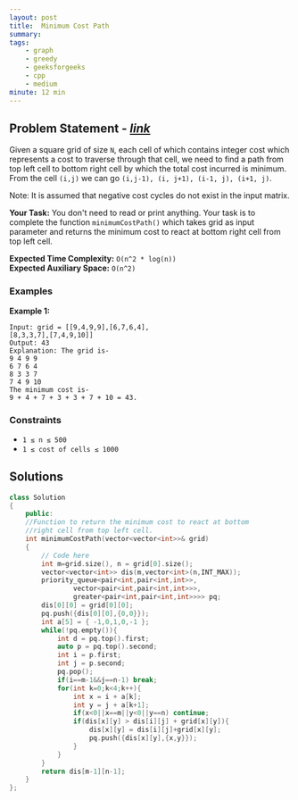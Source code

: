 ```yaml
---
layout: post
title:  Minimum Cost Path                    
summary:
tags:
    - graph
    - greedy
    - geeksforgeeks
    - cpp
    - medium
minute: 12 min
---
```


## Problem Statement - [*link*](https://practice.geeksforgeeks.org/problems/minimum-cost-path3833/0/?track=DSASP-Graph&batchId=154)  

Given a square grid of size `N`, each cell of which contains integer cost which represents a cost to traverse through that cell, we need to find a path from top left cell to bottom right cell by which the total cost incurred is minimum.
From the cell `(i,j)` we can go `(i,j-1), (i, j+1), (i-1, j), (i+1, j)`. 

Note: It is assumed that negative cost cycles do not exist in the input matrix.

**Your Task:** 
You don't need to read or print anything. Your task is to complete the function `minimumCostPath()` which takes grid as input parameter and returns the minimum cost to react at bottom right cell from top left cell.


**Expected Time Complexity:** `O(n^2 * log(n))`           
**Expected Auxiliary Space:** `O(n^2)`


### Examples

**Example 1:**   


```
Input: grid = [[9,4,9,9],[6,7,6,4],
[8,3,3,7],[7,4,9,10]]
Output: 43
Explanation: The grid is-
9 4 9 9
6 7 6 4
8 3 3 7
7 4 9 10
The minimum cost is-
9 + 4 + 7 + 3 + 3 + 7 + 10 = 43.
```

### Constraints

+ `1 ≤ n ≤ 500`
+ `1 ≤ cost of cells ≤ 1000`

## Solutions

```cpp
class Solution
{
    public:
    //Function to return the minimum cost to react at bottom
	//right cell from top left cell.
    int minimumCostPath(vector<vector<int>>& grid) 
    {
        // Code here
        int m=grid.size(), n = grid[0].size();
        vector<vector<int>> dis(m,vector<int>(n,INT_MAX));
        priority_queue<pair<int,pair<int,int>>,
                vector<pair<int,pair<int,int>>>,
                greater<pair<int,pair<int,int>>>> pq;
        dis[0][0] = grid[0][0];
        pq.push({dis[0][0],{0,0}});
        int a[5] = { -1,0,1,0,-1 };
        while(!pq.empty()){
            int d = pq.top().first;
            auto p = pq.top().second;
            int i = p.first;
            int j = p.second;
            pq.pop();
            if(i==m-1&&j==n-1) break;
            for(int k=0;k<4;k++){
                int x = i + a[k];
                int y = j + a[k+1];
                if(x<0||x==m||y<0||y==n) continue;
                if(dis[x][y] > dis[i][j] + grid[x][y]){
                    dis[x][y] = dis[i][j]+grid[x][y];
                    pq.push({dis[x][y],{x,y}});
                }
            }
        }
        return dis[m-1][n-1];
    }
};
```

